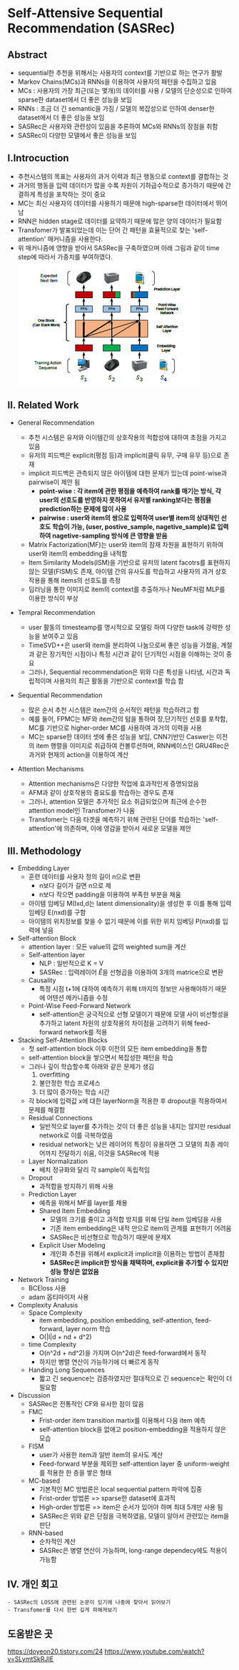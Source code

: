 # Self-Attensive Sequential Recommendation (SASRec)

## Abstract

- sequential한 추천을 위해서는 사용자의 context를 기반으로 하는 연구가 활발
- Markov Chains(MCs)과 RNNs을 이용하여 사용자의 패턴을 수집하고 있음
- MCs : 사용자의 가장 최근(또는 몇개)의 데이터를 사용 / 모델의 단순성으로 인하여 sparse한 dataset에서 더 좋은 성능을 보임
- RNNs : 조금 더 긴 semantic을 가짐 / 모델의 복잡성으로 인하여 denser한 dataset에서 더 좋은 성능을 보임
- SASRec은 사용자와 관련성이 있음을 추론하여 MCs와 RNNs의 장점을 취함
- SASRec이 다양한 모델에서 좋은 성능을 보임

## I.Introcuction
- 추천시스템의 목표는 사용자의 과거 이력과 최근 행동으로 context를 결합하는 것
- 과거의 행동을 입력 데이터가 많을 수록 차원이 기하급수적으로 증가하기 때문에 간결하게 특성을 포착하는 것이 중요
- MC는 최신 사용자의 데이터를 사용하기 때문에 high-sparse한 데이터에서 뛰어남
- RNN은 hidden stage로 데이터를 요약하기 때문에 많은 양의 데이터가 필요함
- Transfomer가 발표되었는데 이는 단어 간 패턴을 효율적으로 찾는 'self-attention' 매커니즘을 사용한다.
- 위 매커니즘에 영향을 받아서 SASRec을 구축하였으며 아래 그림과 같이 time step에 따라서 가중치를 부여하였다.
![alt text](image.png)

## II. Related Work
- General Recommendation
    - 추천 시스템은 유저와 이이템간의 상호작용의 적합성에 대하여 초점을 가지고 있음
    - 유저의 피드백은 explicit(평점 등)과 implicit(클릭 유무, 구매 유무 등)으로 존재
    - implicit 피드백은 관측되지 않은 아이템에 대한 문제가 있는데 point-wise과 pairwise이 제안 됨
        - **point-wise : 각 item에 관한 평점을 예측하여 rank를 매기는 방식, 각 user의 선호도를 반영하지 못하여서 유저별 ranking보다는 평점을 prediction하는 문제에 많이 사용**
        - **pairwise : user와 item의 쌍으로 입력하여 user별 item의 상대적인 선호도 학습이 가능, (user, postive_sample, nagetive_sample)로 입력하여 nagetive-sampling 방식에 큰 영향을 받음**
    - Matrix Factorization(MF)는 user와 item의 잠재 차원을 표현하기 위하여 user와 item의 embedding을 내적함
    - Item Similarity Models(ISM)을 기반으로 유저의 latent facotrs를 표현하지 않는 모델(FISM)도 존재, 아이템 간의 유사도를 학습하고 사용자의 과거 상호작용을 통해 items의 선호도를 측정
    - 딥러닝을 통한 이미지로 item의 context를 추출하거나 NeuMF처럼 MLP를 이용한 방식이 부상

- Tempral Recommendation
    - user 활동의 timesteamp를 명시적으로 모델링 하여 다양한 task에 강력한 성능을 보여주고 있음
    - TimeSVD++은 user와 item을 분리하여 나눔으로써 좋은 성능을 가졌음, 계절과 같은 장기적인 시점이나 특정 시간과 같이 단기적인 시점을 이해하는 것이 중요
    - 그러나, Sequential recommendation은 위와 다른 특성을 나타냄, 시간과 독립적이며 사용자의 최근 활동을 기반으로 context를 학습 함

- Sequential Recommendation
    - 많은 순서 추천 시스템은 item간의 순서적인 패턴을 학습하려고 함
    - 예를 들어, FPMC는 MF와 item간의 텀을 통하여 장,단기적인 선호를 포착함, MC를 기반으로 higher-order MC를 사용하여 과거의 이력을 사용
    - MC는 sparse한 데이터 셋에 좋은 성능을 보임, CNN기반인 Caswer는 이전의 item 행렬을 이미지로 취급하여 컨볼루션하며, RNN베이스인 GRU4Rec은 과거와 현재의 action을 이용하여 계산

- Attention Mechanisms
    - Attention mechanisms은 다양한 작업에 효과적인게 증명되었음
    - AFM과 같이 상호작용의 중요도를 학습하는 경우도 존재
    - 그러나, attention 모델은 추가적인 요소 취급되었으며 최근에 순수한 attention model인 Transfomer가 나옴
    - Transfomer는 다음 타겟을 예측하기 위해 관련된 단어를 학습하는 'self-attention'에 의존하며, 이에 영감을 받아서 새로운 모델을 제안

## III. Methodology
- Embedding Layer
    - 훈련 데이터를 사용자 정의 길이 n으로 변환
        - n보다 길이가 길면 n으로 제
        - n보다 작으면 padding을 이용하여 부족한 부분을 채움
    - 아이템 임베딩 M(Ixd,d는 latent dimensionality)을 생성한 후 이를 통해 입력 임베딩 E(nxd)를 구함
    - 아이템의 위치정보를 찾을 수 없기 때문에 이를 위한 위치 임베딩 P(nxd)를 입력에 넣음
- Self-attention Block
    - attention layer : 모든 value의 값의 weighted sum을 계산
    - Self-attention layer
        - NLP : 일반적으로 K = V
        - SASRec : 입력레이어 $\hat{E}$을 선형곱을 이용하여 3개의 matrice으로 변환
    - Causality
        - 특정 시점 t+1에 대하여 예측하기 위해 t까지의 정보만 사용해야하기 때문에 어텐션 메카니즘을 수정
    - Point-Wise Feed-Forward Network
        - self-attention은 궁극적으로 선형 모델이기 때문에 모델 사이 비선형성을 추가하고 latent 차원의 상호작용의 차이점을 고려하기 위해 feed-forward network를 적용
- Stacking Self-Attention Blocks
    - 첫 self-attention block 이후 이전의 모든 item embedding을 통합
    - self-attention block을 쌓으면서 복잡성한 패턴을 학습
    - 그러나 깊이 학습할수록 아래와 같은 문제가 생김
        1) overfitting
        2) 불안정한 학습 프로세스
        3) 더 많이 증가하는 학습 시간
    - 각 block에 입력값 x에 대한 layerNorm을 적용한 후 dropout을 적용하여서 문제를 해결함
    - Residual Connections
        - 일반적으로 layer를 추가하는 것이 더 좋은 성능을 내지는 않지만 residual network로 이를 극복하였음
        - residual network는 낮은 레이어의 특징이 유용하면 그 모델의 최종 레이어까지 전달하기 쉬움, 이것을 SASRec에 적용
    - Layer Normalization
        - 배치 정규화와 달리 각 sample이 독립적임
    - Dropout
        - 과적합을 방지하기 위해 사용
    - Prediction Layer
        - 예측을 위해서 MF를 layer를 채용
        - Shared Item Embedding
            - 모델의 크기를 줄이고 과적합 방지를 위해 단일 item 임베딩을 사용
            - 기존 item embedding은 내적 만으로 item의 관계를 표현하기 어려움
            - SASRec은 비선형으로 학습하기 때문에 문제X
        - Explicit User Modeling
            - 개인화 추천을 위해서 explicit과 implicit을 이용하는 방법이 존재함
            - __SASRec은 implicit한 방식을 채택하며, explicit을 추가할 수 있지만 성능 향상은 없었음__
- Network Training
    - BCEloss 사용
    - adam 옵티마이저 사용
- Complexity Analusis
    - Space Complexity
        - item embedding, position embedding, self-attention, feed-forward, layer norm 학습
        - O(|I|d + nd + d^2)
    - time Complexity
        - O(n^2d + nd^2)을 가지며 O(n^2d)은 feed-forward에서 동작
        - 하지만 병렬 연산이 가능하기에 더 빠르게 동작
    - Handing Long Sequences
        - 짧고 긴 sequence는 검증하였지만 절대적으로 긴 sequence는 확인이 더 필요함
- Discussion
    - SASRec은 전통적인 CF와 유사한 점이 많음
    - FMC
        - Frist-order item transition martix를 이용해서 다음 item 예측
        - self-attention block을 없애고 position-embedding을 적용하지 않은 모습
    - FISM
        - user가 사용한 item과 일반 item의 유사도 계산
        - Feed-forward 부분을 제외한 self-attention layer 중 uniform-weight를 적용한 한 층을 쌓은 형태
    - MC-based
        - 기본적인 MC 방법론은 local sequential pattern 파악에 집중
        - Frist-order 방법론 => sparse한 dataset에 효과적
        - High-order 방법론 => item은 순서가 있어야 하며 최대 5개만 사용 됨
        - SASRec은 위와 같은 단점을 극복하였음, 모델이 알아서 관련있는 item을 판단
    - RNN-based
        - 순차적인 계산
        - SASRec은 병렬 연산이 가능하며, long-range dependecy에도 적용이 가능함

## IV. 개인 회고
    - SASRec의 LOSS에 관련된 논문이 있기에 나중에 찾아서 읽어보기
    - Transfomer를 다시 한번 깊게 파해져보기














## 도움받은 곳
https://doyeon20.tistory.com/24
https://www.youtube.com/watch?v=SLymtSkRJIE
